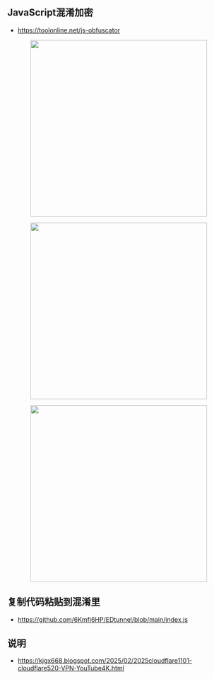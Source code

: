 ## JavaScript混淆加密

- https://toolonline.net/js-obfuscator

<p align="center"><img src="https://cdn.jsdelivr.net/gh/zb9678/img@main/up1/02.10:19:17:21.png" style="width:400px;"></p>

<p align="center"><img src="https://cdn.jsdelivr.net/gh/zb9678/img@main/up1/02.10:19:18:43.png" style="width:400px;"></p>

<p align="center"><img src="https://cdn.jsdelivr.net/gh/zb9678/img@main/up1/02.10:19:19:56.png" style="width:400px;"></p>

## 复制代码粘贴到混淆里

- https://github.com/6Kmfi6HP/EDtunnel/blob/main/index.js

## 说明

- https://kjgx668.blogspot.com/2025/02/2025cloudflare1101-cloudflare520-VPN-YouTube4K.html